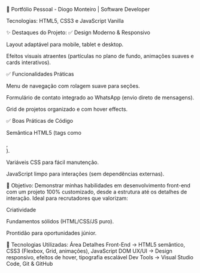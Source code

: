 🚀 Portfólio Pessoal - Diogo Monteiro | Software Developer

Tecnologias: HTML5, CSS3 e JavaScript Vanilla

✨ Destaques do Projeto:
✅ Design Moderno & Responsivo

Layout adaptável para mobile, tablet e desktop.

Efeitos visuais atraentes (partículas no plano de fundo, animações suaves e cards interativos).

✅ Funcionalidades Práticas

Menu de navegação com rolagem suave para seções.

Formulário de contato integrado ao WhatsApp (envio direto de mensagens).

Grid de projetos organizado e com hover effects.

✅ Boas Práticas de Código

Semântica HTML5 (tags como <section>, <nav>).

Variáveis CSS para fácil manutenção.

JavaScript limpo para interações (sem dependências externas).


🎯 Objetivo:
Demonstrar minhas habilidades em desenvolvimento front-end com um projeto 100% customizado, desde a estrutura até os detalhes de interação. Ideal para recrutadores que valorizam:

Criatividade

Fundamentos sólidos (HTML/CSS/JS puro).

Prontidão para oportunidades júnior.

🌟 Tecnologias Utilizadas:
Área	Detalhes
Front-End	-> HTML5 semântico, CSS3 (Flexbox, Grid, animações), JavaScript DOM
UX/UI	-> Design responsivo, efeitos de hover, tipografia escalável
Dev Tools -> Visual Studio Code, Git & GitHub

